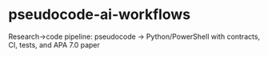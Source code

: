# pseudocode-ai-workflows
Research→code pipeline: pseudocode → Python/PowerShell with contracts, CI, tests, and APA 7.0 paper
